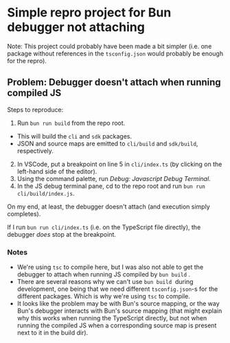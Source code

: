 # Simple repro project for Bun debugger not attaching

Note: This project could probably have been made a bit simpler (i.e. one package without references in the `tsconfig.json` would probably be enough for the repro).

## Problem: Debugger doesn't attach when running compiled JS

Steps to reproduce:
1. Run `bun run build` from the repo root.
  * This will build the `cli` and `sdk` packages.
  * JSON and source maps are emitted to `cli/build` and `sdk/build`, respectively.
2. In VSCode, put a breakpoint on line 5 in `cli/index.ts` (by clicking on the left-hand side of the editor).
3. Using the command palette, run _Debug: Javascript Debug Terminal_.
3. In the JS debug terminal pane, cd to the repo root and run `bun run cli/build/index.js`.

On my end, at least, the debugger doesn't attach (and execution simply completes).

If I run `bun run cli/index.ts` (i.e. on the TypeScript file directly), the debugger _does_ stop at the breakpoint.

### Notes

* We're using `tsc` to compile here, but I was also not able to get the debugger to attach when running JS compiled by `bun build` .
* There are several reasons why we can't use `bun build`  during development, one being that we need different `tsconfig.json`-s for the different packages. Which is why we're using `tsc` to compile.
* It looks like the problem may be with Bun's source mapping, or the way Bun's debugger interacts with Bun's source mapping (that might explain why this works when running the TypeScript directly, but not when running the compiled JS when a corresponding source map is present next to it in the build dir).

